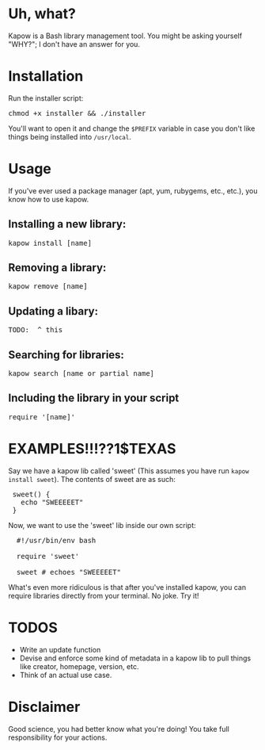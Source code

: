 # Uh, what?
Kapow is a Bash library management tool.  You might be asking yourself "WHY?"; I don't have an answer for you.

# Installation
Run the installer script:

<pre>chmod +x installer && ./installer</pre>

You'll want to open it and change the `$PREFIX` variable in case you don't like things being installed into `/usr/local`.

# Usage

If you've ever used a package manager (apt, yum, rubygems, etc., etc.), you know how to use kapow.

## Installing a new library:

<pre>kapow install [name]</pre>
  
## Removing a library:

<pre>kapow remove [name]</pre>

## Updating a libary:

<pre>TODO:  ^ this</pre>

## Searching for libraries:

<pre>kapow search [name or partial name]</pre>
    
## Including the library in your script

<pre>require '[name]'</pre>
  
# EXAMPLES!!!??1$TEXAS

Say we have a kapow lib called 'sweet' (This assumes you have run `kapow install sweet`).  The contents of sweet are as such:

<pre>
 sweet() {
   echo "SWEEEEET"
 }
</pre>

Now, we want to use the 'sweet' lib inside our own script:

<pre>
  #!/usr/bin/env bash
  
  require 'sweet'
  
  sweet # echoes "SWEEEEET"
</pre>

What's even more ridiculous is that after you've installed kapow, you can require libraries directly from your terminal.  No joke.  Try it!

# TODOS

* Write an update function
* Devise and enforce some kind of metadata in a kapow lib to pull things like creator, homepage, version, etc.
* Think of an actual use case.

# Disclaimer

Good science, you had better know what you're doing!  You take full responsibility for your actions.

